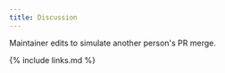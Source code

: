 ```yaml
---
title: Discussion
---
```

Maintainer edits to simulate another person's PR merge.

{% include links.md %}
